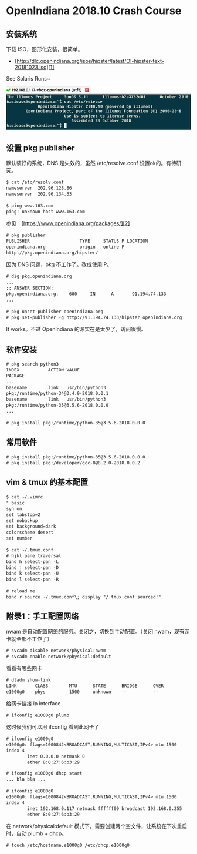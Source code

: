 # OpenIndiana 2018.10 Crash Course


## 安装系统

下载 ISO，图形化安装，很简单。

* [http://dlc.openindiana.org/isos/hipster/latest/OI-hipster-text-20181023.iso][1]

See Solaris Runs~

![](2018_11_01_openindiana2018_crash_course_image_02.png)


## 设置 pkg publisher

默认装好的系统，DNS 是失效的，虽然 /etc/resolve.conf 设置ok的。有待研究。

```
$ cat /etc/resolv.conf 
nameserver  202.96.128.86
nameserver  202.96.134.33

$ ping www.163.com
ping: unknown host www.163.com
```

参见：[https://www.openindiana.org/packages/][2]

```
# pkg publisher
PUBLISHER                   TYPE     STATUS P LOCATION
openindiana.org             origin   online F http://pkg.openindiana.org/hipster/
```

因为 DNS 问题，pkg 不工作了。改成使用IP。

```
# dig pkg.openindiana.org
...
;; ANSWER SECTION:
pkg.openindiana.org.    600     IN      A       91.194.74.133
...

# pkg unset-publisher openindiana.org
# pkg set-publisher -g http://91.194.74.133/hipster openindiana.org
```

It works。不过 OpenIndiana 的源实在是太少了，访问很慢。


## 软件安装

```
# pkg search python3
INDEX           ACTION VALUE                                         PACKAGE
...
basename        link   usr/bin/python3                               pkg:/runtime/python-34@3.4.9-2018.0.0.1
basename        link   usr/bin/python3                               pkg:/runtime/python-35@3.5.6-2018.0.0.0
...

# pkg install pkg:/runtime/python-35@3.5.6-2018.0.0.0
```


## 常用软件

```
# pkg install pkg:/runtime/python-35@3.5.6-2018.0.0.0
# pkg install pkg:/developer/gcc-8@8.2.0-2018.0.0.2
```

## vim & tmux 的基本配置

```
$ cat ~/.vimrc
" basic
syn on
set tabstop=2
set nobackup
set background=dark
colorscheme desert
set number

$ cat ~/.tmux.conf
# hjkl pane traversal
bind h select-pan -L
bind j select-pan -D
bind k select-pan -U
bind l select-pan -R

# reload me
bind r source ~/.tmux.conf\; display "/.tmux.conf sourced!"
```

## 附录1：手工配置网络

nwam 是自动配置网络的服务。关闭之，切换到手动配置。（关闭 nwam，现有网卡就全部不工作了）

```
# svcadm disable network/physical:nwam
# svcadm enable network/physical:default
```

看看有哪些网卡

```
# dladm show-link
LINK       CLASS        MTU      STATE      BRIDGE      OVER
e1000g0    phys         1500     unknown    --          --
```

给网卡挂接 ip interface

```
# ifconfig e1000g0 plumb
```

这时候我们可以用 ifconfig 看到此网卡了

```
# ifconfig e1000g0
e1000g0: flags=1000842<BROADCAST,RUNNING,MULTICAST,IPv4> mtu 1500 index 4
        inet 0.0.0.0 netmask 0
        ether 8:0:27:6:b3:29
```

```
# ifconfig e1000g0 dhcp start
... bla bla ...

# ifconfig e1000g0
e1000g0: flags=1000842<BROADCAST,RUNNING,MULTICAST,IPv4> mtu 1500 index 4
        inet 192.168.0.117 netmask ffffff00 broadcast 192.168.0.255
        ether 8:0:27:6:b3:29
```

在 network/physical:default 模式下，需要创建两个空文件，让系统在下次重启时，自动 plumb + dhcp。

```
# touch /etc/hostname.e1000g0 /etc/dhcp.e1000g0
```


[1]:http://dlc.openindiana.org/isos/hipster/latest/OI-hipster-text-20181023.iso
[2]:https://www.openindiana.org/packages/
